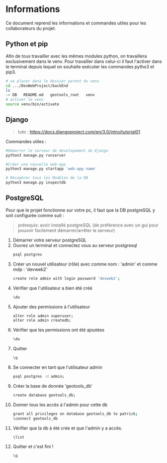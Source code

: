 # Informations

Ce document reprend les informations et commandes utiles pour les collaborateurs du projet.

## Python et pip 

Afin de tous travailler avec les mêmes modules python, on travaillera exclusivement dans le venv. Pour travailler dans celui-ci il faut l'activer dans le terminal depuis lequel on souhaite exécuter les commandes pytho3 et pip3. 
```bash
# se placer dans le dossier parent du venv 
cd .../DevWebProject/backEnd
ls
-> DB   README.md   geotools_root   venv
# activer le venv 
source venv/bin/activate
```

## Django
> tuto : https://docs.djangoproject.com/en/3.0/intro/tutorial01

Commandes utiles :
```bash 
#Démarrer le serveur de developement de Django 
python3 manage.py runserver

#Créer une nouvelle web-app 
python3 manage.py startapp 'web-app name' 

# Récupérer tous les Modèles de la DB
python3 manage.py inspectdb  
```

## PostgreSQL
Pour que le projet fonctionne sur votre pc, il faut que la DB postgreSQL y soit configurée comme suit :
> prérequis: avoir installé postgreSQL (de préférence avec un gui pour pouvoir facilement démarrer/arrêter le serveur)

1. Démarrer votre serveur postgreSQL 
2. Ouvrez un terminal et connectez vous au serveur postgresql
   ```bash
   psql postgres 
   ```
3. Créer un nouvel utilisateur (rôle) avec comme nom : 'admin' et comme mdp : 'devweb2'
   ```bash
   create role admin with login password 'devweb2'; 
   ```
4. Vérifier que l'utilisateur a bien été créé 
   ```bash
   \du 
   ```
5. Ajouter des permissions à l'utilisateur
   ```bash 
   alter role admin superuser;
   alter role admin createdb;
   ```
6. Vérifier que les permissions ont été ajoutées 
   ```bash
   \du
   ```
7. Quitter 
   ```bash
   \q
   ```
8. Se connecter en tant que l'utilisateur admin 
   ```bash
   psql postgres -U admin;
   ```
9.  Créer la base de donnée 'geotools_db'
    ```bash
    create database geotools_db;
    ```
10. Donner tous les accès à l'admin pour cette db
    ```bash
    grant all privileges on database geotools_db to patrick;
    \connect geotools_db
    ```
11. Vérifier que la db à été crée et que l'admin y a accès.
    ```bash
    \list
    ```
12. Quitter et c'est fini !
    ```bash
    \q
    ```



